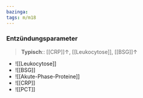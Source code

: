 ```yaml
---
bazinga: 
tags: m/m18
---
```

### Entzündungsparameter
> **Typisch**:: [[CRP]]↑, [[Leukocytose]], [[BSG]]↑ 

- ![[Leukocytose]]
- ![[BSG]]
- ![[Akute-Phase-Proteine]]
- ![[CRP]]
- ![[PCT]]